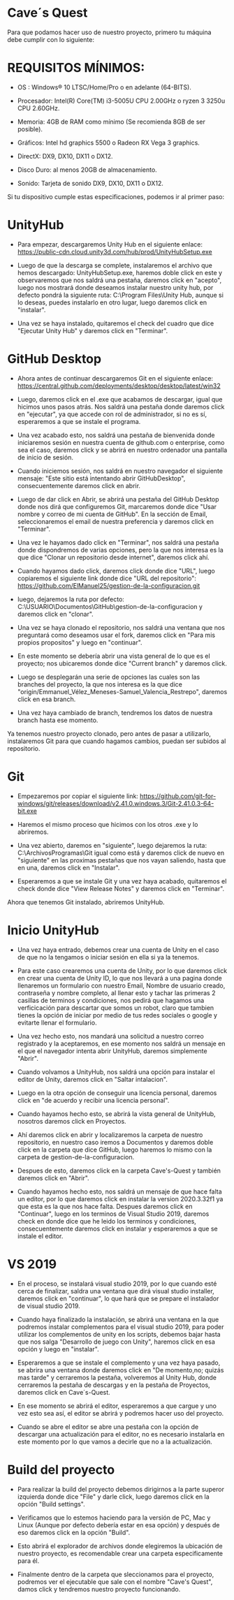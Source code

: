 # Cave´s Quest
Para que podamos hacer uso de nuestro proyecto, primero tu máquina debe cumplir con lo siguiente:

# REQUISITOS MÍNIMOS:
- OS : Windows® 10 LTSC/Home/Pro o en adelante (64-BITS).
  
- Procesador: Intel(R) Core(TM) i3-5005U CPU 2.00GHz o ryzen 3 3250u CPU 2.60GHz.
  
- Memoria: 4GB de RAM como mínimo (Se recomienda 8GB de ser posible).
  
- Gráficos: Intel hd graphics 5500 o Radeon RX Vega 3 graphics.
  
- DirectX: DX9, DX10, DX11 o DX12.
  
- Disco Duro: al menos 20GB de almacenamiento.
  
- Sonido: Tarjeta de sonido DX9, DX10, DX11 o DX12.
  

Si tu dispositivo cumple estas especificaciones, podemos ir al primer paso:

# UnityHub

- Para empezar, descargaremos Unity Hub en el siguiente enlace: https://public-cdn.cloud.unity3d.com/hub/prod/UnityHubSetup.exe

- Luego de que la descarga se complete, instalaremos el archivo que hemos descargado: UnityHubSetup.exe, haremos doble click en este
y observaremos que nos saldrá una pestaña, daremos click en "acepto", luego nos mostrará donde deseamos instalar nuestro unity hub,
por defecto pondrá la siguiente ruta: C:\Program Files\Unity Hub, aunque si lo deseas, puedes instalarlo en otro lugar, luego daremos click en "instalar".

- Una vez se haya instalado, quitaremos el check del cuadro que dice "Ejecutar Unity Hub" y daremos click en "Terminar".

# GitHub Desktop

- Ahora antes de continuar descargaremos Git en el siguiente enlace: https://central.github.com/deployments/desktop/desktop/latest/win32

- Luego, daremos click en el .exe que acabamos de descargar, igual que hicimos unos pasos atrás. Nos saldrá una pestaña donde daremos click en "ejecutar", ya que accede con rol de administrador, si no es sí, esperaremos a que se instale el programa. 

- Una vez acabado esto, nos saldrá una pestaña de bienvenida donde iniciaremos sesión en nuestra cuenta de github.com o enterprise, como sea el caso, daremos click y se abrirá en nuestro ordenador una pantalla de inicio de sesión.

- Cuando iniciemos sesión, nos saldrá en nuestro navegador el siguiente mensaje: "Este sitio está intentando abrir GitHubDesktop", consecuentemente daremos click en abrir.

- Luego de dar click en Abrir, se abrirá una pestaña del GitHub Desktop donde nos dirá que configuremos Git, marcaremos donde dice "Usar nombre y correo de mi cuenta de GitHub". En la sección de Email, seleccionaremos el email de nuestra preferencia y daremos click en "Terminar". 

- Una vez le hayamos dado click en "Terminar", nos saldrá una pestaña donde dispondremos de varias opciones, pero la que nos interesa es la que dice "Clonar un repositorio desde internet", daremos click ahí.

- Cuando hayamos dado click, daremos click donde dice "URL", luego copiaremos el siguiente link donde dice "URL del repositorio": https://github.com/ElManuel25/gestion-de-la-configuracion.git

- luego, dejaremos la ruta por defecto: C:\USUARIO\Documentos\GitHub\gestion-de-la-configuracion y daremos click en "clonar".

- Una vez se haya clonado el repositorio, nos saldrá una ventana que nos preguntará como deseamos usar el fork, daremos click en "Para mis propios propositos" y luego en "continuar".

- En este momento se debería abrir una vista general de lo que es el proyecto; nos ubicaremos donde dice "Current branch" y daremos click.

- Luego se desplegarán una serie de opciones las cuales son las branches del proyecto, la que nos interesa es la que dice "origin/Emmanuel_Vélez_Meneses-Samuel_Valencia_Restrepo", daremos click en esa branch.

- Una vez haya cambiado de branch, tendremos los datos de nuestra branch hasta ese momento.

Ya tenemos nuestro proyecto clonado, pero antes de pasar a utilizarlo, instalaremos Git para que cuando hagamos cambios, puedan ser subidos al repositorio.

# Git

- Empezaremos por copiar el siguiente link: https://github.com/git-for-windows/git/releases/download/v2.41.0.windows.3/Git-2.41.0.3-64-bit.exe

- Haremos el mismo proceso que hicimos con los otros .exe y lo abriremos.

- Una vez abierto, daremos en "siguiente", luego dejaremos la ruta: C:\ArchivosProgramas\Git igual como está y daremos click de nuevo en "siguiente" en las proximas pestañas que nos vayan saliendo, hasta que en una, daremos click en "Instalar".

- Esperaremos a que se instale Git y una vez haya acabado, quitaremos el check donde dice "View Release Notes" y daremos click en "Terminar".

Ahora que tenemos Git instalado, abriremos UnityHub.

# Inicio UnityHub

- Una vez haya entrado, debemos crear una cuenta de Unity en el caso de que no la tengamos o iniciar sesión en ella si ya la tenemos.

- Para este caso crearemos una cuenta de Unity, por lo que daremos click en crear una cuenta de Unity ID, lo que nos llevará a una pagina donde llenaremos un formulario con nuestro Email, Nombre de usuario creado, contraseña y nombre completo, al llenar esto y tachar las primeras 2 casillas de terminos y condiciones, nos pedirá que hagamos una verficicación para descartar que somos un robot, claro que tambien tienes la opción de iniciar por medio de tus redes sociales o google y evitarte llenar el formulario.

- Una vez hecho esto, nos mandará una solicitud a nuestro correo registrado y la aceptaremos, en ese momento nos saldrá un mensaje en el que el navegador intenta abrir UnityHub, daremos simplemente "Abrir".

- Cuando volvamos a UnityHub, nos saldrá una opción para instalar el editor de Unity, daremos click en "Saltar intalacion".

- Luego en la otra opción de conseguir una licencia personal, daremos click en "de acuerdo y recibir una licencia personal".

- Cuando hayamos hecho esto, se abrirá la vista general de UnityHub, nosotros daremos click en Proyectos.

- Ahí daremos click en abrir y localizaremos la carpeta de nuestro repositorio, en nuestro caso iremos a Documentos y daremos doble click en la carpeta que dice GitHub, luego haremos lo mismo con la carpeta de gestion-de-la-configuracion.

- Despues de esto, daremos click en la carpeta Cave's-Quest y también daremos click en "Abrir".

- Cuando hayamos hecho esto, nos saldrá un mensaje de que hace falta un editor, por lo que daremos click en instalar la version 2020.3.32f1 ya que esta es la que nos hace falta. Despues daremos click en "Continuar", luego en los terminos de Visual Studio 2019, daremos check en donde dice que he leido los terminos y condiciones, consecuentemente daremos click en instalar y esperaremos a que se instale el editor.

# VS 2019

- En el proceso, se instalará visual studio 2019, por lo que cuando esté cerca de finalizar, saldra una ventana que dirá visual studio installer, daremos click en "continuar", lo que hará que se prepare el instalador de visual studio 2019.

- Cuando haya finalizado la instalación, se abrirá una ventana en la que podremos instalar complementos para el visual studio 2019, para poder utilizar los complementos de unity en los scripts, debemos bajar hasta que nos salga "Desarrollo de juego con Unity", haremos click en esa opción y luego en "instalar".

- Esperaremos a que se instale el complemento y una vez haya pasado, se abrira una ventana donde daremos click en "De momento,no; quizás mas tarde" y cerraremos la pestaña, volveremos al Unity Hub, donde cerraremos la pestaña de descargas y en la pestaña de Proyectos, daremos click en Cave´s-Quest.

- En ese momento se abrirá el editor, esperaremos a que cargue y uno vez esto sea así, el editor se abrirá y podremos hacer uso del proyecto.

- Cuando se abre el editor se abre una pestaña con la opción de descargar una actualización para el editor, no es necesario instalarla en este momento por lo que vamos a decirle que no a la actualización.

# Build del proyecto

- Para realizar la build del proyecto debemos dirigirnos a la parte superor izquierda donde dice "File" y darle click, luego daremos click en la opción "Build settings".

- Verificamos que lo estemos haciendo para la versión de PC, Mac y Linux (Aunque por defecto debería estar en esa opción) y después de eso daremos click en la opción "Build".

- Esto abrirá el explorador de archivos donde elegiremos la ubicación de nuestro proyecto, es recomendable crear una carpeta especificamente para él.

- Finalmente dentro de la carpeta que sleccionamos para el proyecto, podremos ver el ejecutable que sale con el nombre "Cave's Quest", damos click y tendremos nuestro proyecto funcionando.
